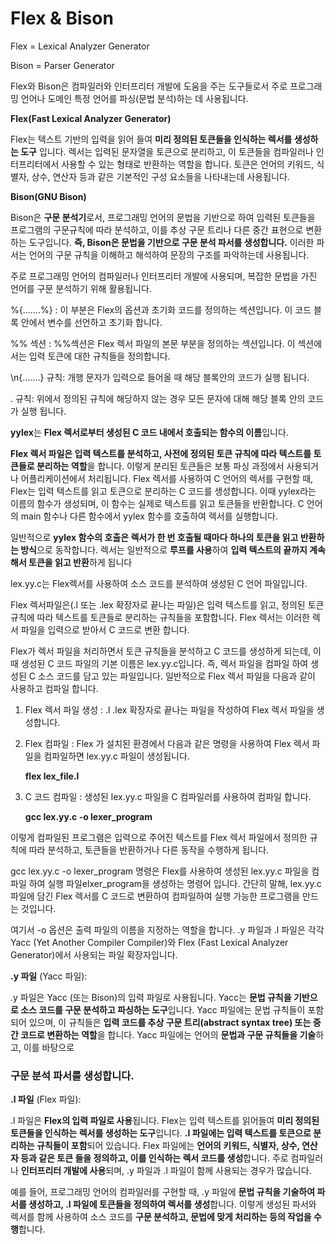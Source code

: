 # Flex & Bison

Flex = Lexical Analyzer Generator

Bison = Parser Generator

Flex와 Bison은 컴파일러와 인터프리터 개발에 도움을 주는 도구들로서 주로 프로그래밍 언어나 도메인 특정 언어를 파싱(문법 분석)하는 데 사용됩니다.

**Flex(Fast Lexical Analyzer Generator)**

Flex는 텍스트 기반의 입력을 읽어 들여 **미리 정의된 토큰들을 인식하는 렉서를 생성하는 도구** 입니다. 렉서는 입력된 문자열을 토큰으로 분리하고, 이 토큰들을 컴파일러나 인터프리터에서 사용할 수 있는 형태로 반환하는 역할을 합니다. 토큰은 언어의 키워드, 식별자, 상수, 연산자 등과 같은 기본적인 구성 요소들을 나타내는데 사용됩니다.

**Bison(GNU Bison)**

Bison은 **구문 분석기**로서, 프로그래밍 언어의 문법을 기반으로 하여 입력된 토큰들을 프로그램의 구문규칙에 따라 분석하고, 이를 추상 구문 트리나 다른 중간 표현으로 변환하는 도구입니다. **즉, Bison은 문법을 기반으로 구문 분석 파서를 생성합니다.** 이러한 파서는 언어의 구문 규칙을 이해하고 해석하여 문장의 구조를 파악하는데 사용됩니다.

주로 프로그래밍 언어의 컴파일러나 인터프리터 개발에 사용되며, 복잡한 문법을 가진 언어를 구문 분석하기 위해 활용됩니다.

%{…….%} : 이 부분은 Flex의 옵션과 초기화 코드를 정의하는 섹션입니다. 이 코드 블록 안에서 변수를 선언하고 초기화 합니다.

%% 섹션 : %%섹션은 Flex 렉서 파일의 본문 부분을 정의하는 섹션입니다. 이 섹션에서는 입력 토큰에 대한 규칙들을 정의합니다.

\n{…….} 규칙: 개행 문자가 입력으로 들어올 때 해당 블록안의 코드가 실행 됩니다.

. 규칙: 위에서 정의된 규칙에 해당하지 않는 경우 모든 문자에 대해 해당 블록 안의 코드가 실행 됩니다.

**yylex**는 **Flex 렉서로부터 생성된 C 코드 내에서 호출되는 함수의 이름**입니다.

**Flex 렉서 파일은 입력 텍스트를 분석하고, 사전에 정의된 토큰 규칙에 따라 텍스트를 토큰들로 분리하는 역할**을 합니다. 이렇게 분리된 토큰들은 보통 파싱 과정에서 사용되거나 어플리케이션에서 처리됩니다. Flex 렉서를 사용하여 C 언어의 렉서를 구현할 때, Flex는 입력 텍스트를 읽고 토큰으로 분리하는 C 코드를 생성합니다. 이때 yylex라는 이름의 함수가 생성되며, 이 함수는 실제로 텍스트를 읽고 토큰들을 반환합니다. C 언어의 main 함수나 다른 함수에서 yylex 함수를 호출하여 렉서를 실행합니다.

일반적으로 **yylex 함수의 호출은 렉서가 한 번 호출될 때마다 하나의 토큰을 읽고 반환하는 방식**으로 동작합니다. 렉서는 일반적으로 **루프를 사용**하여 **입력 텍스트의 끝까지 계속해서 토큰을 읽고 반환**하게 됩니다

lex.yy.c는 Flex렉서를 사용하여 소스 코드를 분석하여 생성된 C 언어 파일입니다.

Flex 렉서파일은(.l 또는 .lex 확장자로 끝나는 파일)은 입력 텍스트를 읽고, 정의된 토큰 규칙에 따라 텍스트를 토큰들로 분리하는 규칙들을 포함합니다. Flex 렉서는 이러한 렉서 파일을 입력으로 받아서 C 코드로 변환 합니다.

Flex가 렉서 파일을 처리하면서 토큰 규칙들을 분석하고 C 코드를 생성하게 되는데, 이 때 생성된 C 코드 파일의 기본 이름은 lex.yy.c입니다. 즉, 렉서 파일을 컴파일 하여 생성된 C 소스 코드를 담고 있는 파일입니다. 일반적으로 Flex 렉서 파일을 다음과 같이 사용하고 컴파일 합니다.

1. Flex 렉서 파일 생성 : .l .lex 확장자로 끝나는 파일을 작성하여 Flex 렉서 파일을 생성합니다.
2. Flex 컴파일 : Flex 가 설치된 환경에서 다음과 같은 명령을 사용하여 Flex 렉서 파일을 컴파일하면 lex.yy.c 파일이 생성됩니다.
    
    **flex lex_file.l**
    
3. C 코드 컴파일 : 생성된 lex.yy.c 파일을 C 컴파일러를 사용하여 컴파일 합니다.
    
    **gcc lex.yy.c -o lexer_program**
    

이렇게 컴파일된 프로그램은 입력으로 주어진 텍스트를 Flex 렉서 파일에서 정의한 규칙에 따라 분석하고, 토큰들을 반환하거나 다른 동작을 수행하게 됩니다.

gcc lex.yy.c -o lexer_program 명령은 Flex를 사용하여 생성된 lex.yy.c 파일을 컴파일 하여 실행 파일elxer_program을 생성하는 명령어 입니다. 간단히 말해, lex.yy.c파일에 담긴 Flex 렉서를 C 코드로 변환하여 컴파일하여 실행 가능한 프로그램을 만드는 것입니다.

여기서 -o 옵션은 출력 파일의 이름을 지정하는 역할을 합니다.
.y 파일과 .l 파일은 각각 Yacc (Yet Another Compiler Compiler)와 Flex (Fast Lexical Analyzer Generator)에서 사용되는 파일 확장자입니다.

**.y 파일** (Yacc 파일):

.y 파일은 Yacc (또는 Bison)의 입력 파일로 사용됩니다.
Yacc는 **문법 규칙을 기반으로 소스 코드를 구문 분석하고 파싱하는 도구**입니다. Yacc 파일에는 문법 규칙들이 포함되어 있으며, 이 규칙들은 **입력 코드를 추상 구문 트리(abstract syntax tree) 또는 중간 코드로 변환하는 역할**을 합니다.
Yacc 파일에는 언어의 **문법과 구문 규칙들을 기술**하고, 이를 바탕으로 

### **구문 분석 파서**를 생성합니다.

**.l 파일** (Flex 파일):

.l 파일은 **Flex의 입력 파일로 사용**됩니다.
Flex는 입력 텍스트를 읽어들여 **미리 정의된 토큰들을 인식하는 렉서를 생성하는 도구**입니다. **.l 파일에는 입력 텍스트를 토큰으로 분리하는 규칙들이 포함**되어 있습니다.
Flex 파일에는 **언어의 키워드, 식별자, 상수, 연산자 등과 같은 토큰 들을 정의하고, 이를 인식하는 렉서 코드를 생성**합니다.
주로 컴파일러나 **인터프리터 개발에 사용**되며, .y 파일과 .l 파일이 함께 사용되는 경우가 많습니다. 

예를 들어, 프로그래밍 언어의 컴파일러를 구현할 때, .y 파일에 **문법 규칙을 기술하여 파서를 생성하고, .l 파일에 토큰들을 정의하여 렉서를 생성**합니다. 이렇게 생성된 파서와 렉서를 함께 사용하여 소스 코드를 **구문 분석하고, 문법에 맞게 처리하는 등의 작업을 수행**합니다.
